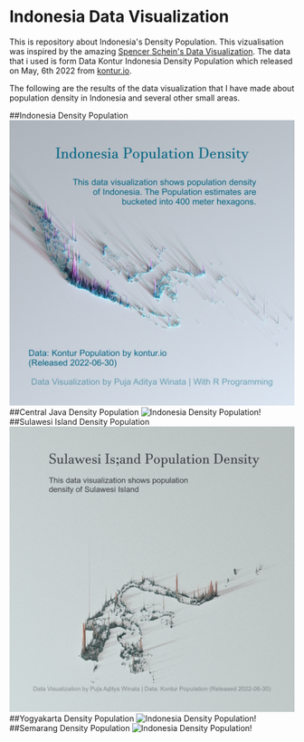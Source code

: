 # Indonesia Data Visualization
This is repository about Indonesia's Density Population. This vizualisation was inspired by the amazing [Spencer Schein's Data Visualization](https://github.com/Pecners/rayshader_portraits/tree/main/R/portraits).
The data that i used is form Data Kontur Indonesia Density Population which released on May, 6th 2022 from [kontur.io](kontur.io).

The following are the results of the data visualization that I have made about population density in Indonesia and several other small areas.

##Indonesia Density Population
![Indonesia Density Population!](images/indonesia_final_plot.png)
##Central Java Density Population
![Indonesia Density Population!](images/titled_final_plot.png)
##Sulawesi Island Density Population
![Indonesia Density Population!](images/sulawesi_final_plot.png)
##Yogyakarta Density Population
![Indonesia Density Population!](images/jogja_final_plot.png)
##Semarang Density Population
![Indonesia Density Population!](images/semarang_final_plot.png)
